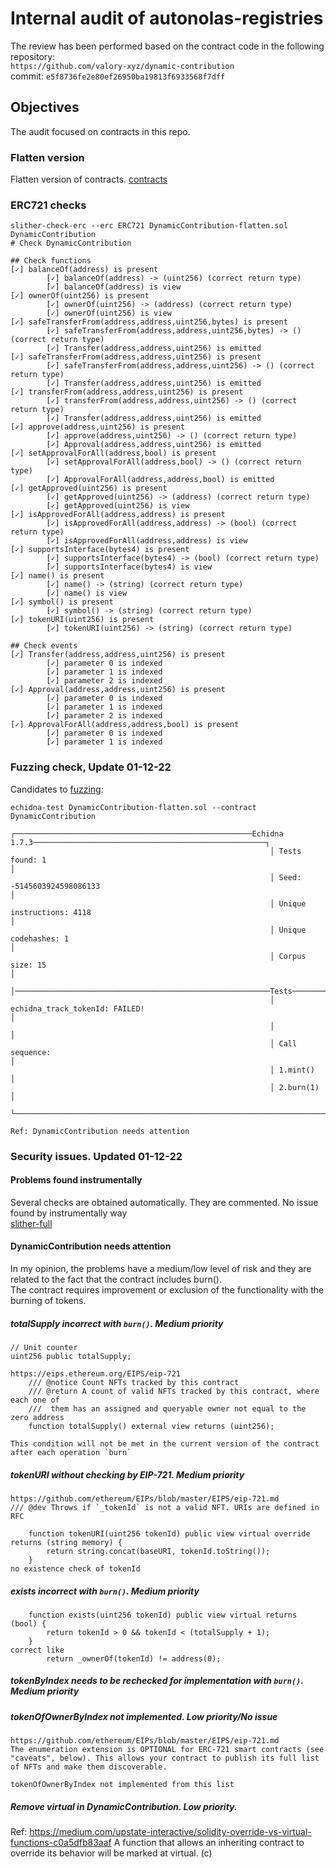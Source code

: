 # Internal audit of autonolas-registries
The review has been performed based on the contract code in the following repository:<br>
`https://github.com/valory-xyz/dynamic-contribution` <br>
commit: `e5f8736fe2e80ef26950ba19813f6933568f7dff` <br> 

## Objectives
The audit focused on contracts in this repo.

### Flatten version
Flatten version of contracts. [contracts](https://github.com/valory-xyz/dynamic-contribution/blob/main/audits/internal/analysis/contracts) 

### ERC721 checks
```
slither-check-erc --erc ERC721 DynamicContribution-flatten.sol DynamicContribution
# Check DynamicContribution

## Check functions
[✓] balanceOf(address) is present
        [✓] balanceOf(address) -> (uint256) (correct return type)
        [✓] balanceOf(address) is view
[✓] ownerOf(uint256) is present
        [✓] ownerOf(uint256) -> (address) (correct return type)
        [✓] ownerOf(uint256) is view
[✓] safeTransferFrom(address,address,uint256,bytes) is present
        [✓] safeTransferFrom(address,address,uint256,bytes) -> () (correct return type)
        [✓] Transfer(address,address,uint256) is emitted
[✓] safeTransferFrom(address,address,uint256) is present
        [✓] safeTransferFrom(address,address,uint256) -> () (correct return type)
        [✓] Transfer(address,address,uint256) is emitted
[✓] transferFrom(address,address,uint256) is present
        [✓] transferFrom(address,address,uint256) -> () (correct return type)
        [✓] Transfer(address,address,uint256) is emitted
[✓] approve(address,uint256) is present
        [✓] approve(address,uint256) -> () (correct return type)
        [✓] Approval(address,address,uint256) is emitted
[✓] setApprovalForAll(address,bool) is present
        [✓] setApprovalForAll(address,bool) -> () (correct return type)
        [✓] ApprovalForAll(address,address,bool) is emitted
[✓] getApproved(uint256) is present
        [✓] getApproved(uint256) -> (address) (correct return type)
        [✓] getApproved(uint256) is view
[✓] isApprovedForAll(address,address) is present
        [✓] isApprovedForAll(address,address) -> (bool) (correct return type)
        [✓] isApprovedForAll(address,address) is view
[✓] supportsInterface(bytes4) is present
        [✓] supportsInterface(bytes4) -> (bool) (correct return type)
        [✓] supportsInterface(bytes4) is view
[✓] name() is present
        [✓] name() -> (string) (correct return type)
        [✓] name() is view
[✓] symbol() is present
        [✓] symbol() -> (string) (correct return type)
[✓] tokenURI(uint256) is present
        [✓] tokenURI(uint256) -> (string) (correct return type)

## Check events
[✓] Transfer(address,address,uint256) is present
        [✓] parameter 0 is indexed
        [✓] parameter 1 is indexed
        [✓] parameter 2 is indexed
[✓] Approval(address,address,uint256) is present
        [✓] parameter 0 is indexed
        [✓] parameter 1 is indexed
        [✓] parameter 2 is indexed
[✓] ApprovalForAll(address,address,bool) is present
        [✓] parameter 0 is indexed
        [✓] parameter 1 is indexed
```

### Fuzzing check, Update 01-12-22

Candidates to [fuzzing](https://github.com/valory-xyz/dynamic-contribution/blob/main/audits/internal/analysis/fuzzer): <br>
```
echidna-test DynamicContribution-flatten.sol --contract DynamicContribution
                                                          ┌─────────────────────────────────────────────────────Echidna 1.7.3────────────────────────────────────────────────────┐                                                          
                                                          │ Tests found: 1                                                                                                       │                                                          
                                                          │ Seed: -5145603924598086133                                                                                           │                                                          
                                                          │ Unique instructions: 4118                                                                                            │                                                          
                                                          │ Unique codehashes: 1                                                                                                 │                                                          
                                                          │ Corpus size: 15                                                                                                      │                                                          
                                                          │─────────────────────────────────────────────────────────Tests────────────────────────────────────────────────────────│                                                          
                                                          │ echidna_track_tokenId: FAILED!                                                                                       │                                                          
                                                          │                                                                                                                      │                                                          
                                                          │ Call sequence:                                                                                                       │                                                          
                                                          │ 1.mint()                                                                                                             │                                                          
                                                          │ 2.burn(1)                                                                                                            │                                                          
                                                          └──────────────────────────────────────────────────────────────────────────────────────────────────────────────────────┘                                                          
                                                                                                                                             
Ref: DynamicContribution needs attention
```

### Security issues. Updated 01-12-22
#### Problems found instrumentally
Several checks are obtained automatically. They are commented. No issue found by instrumentally way <br>
[slither-full](https://github.com/valory-xyz/dynamic-contribution/blob/main/audits/internal/analysis/slither_full.txt) <br>


#### DynamicContribution needs attention
In my opinion, the problems have a medium/low level of risk and they are related to the fact that the contract includes burn(). <br>
The contract requires improvement or exclusion of the functionality with the burning of tokens. <br>

##### totalSupply incorrect with `burn()`. Medium priority
```
// Unit counter
uint256 public totalSupply;

https://eips.ethereum.org/EIPS/eip-721
    /// @notice Count NFTs tracked by this contract
    /// @return A count of valid NFTs tracked by this contract, where each one of
    ///  them has an assigned and queryable owner not equal to the zero address
    function totalSupply() external view returns (uint256);

This condition will not be met in the current version of the contract after each operation `burn`
```

##### tokenURI without checking by EIP-721. Medium priority 
```
https://github.com/ethereum/EIPs/blob/master/EIPS/eip-721.md
/// @dev Throws if `_tokenId` is not a valid NFT. URIs are defined in RFC

    function tokenURI(uint256 tokenId) public view virtual override returns (string memory) {
        return string.concat(baseURI, tokenId.toString());
    }
no existence check of tokenId
```

##### exists incorrect with `burn()`. Medium priority

```
    function exists(uint256 tokenId) public view virtual returns (bool) {
        return tokenId > 0 && tokenId < (totalSupply + 1);
    }
correct like 
        return _ownerOf(tokenId) != address(0);
```

##### tokenByIndex needs to be rechecked for implementation with `burn()`. Medium priority

##### tokenOfOwnerByIndex not implemented. Low priority/No issue
```
https://github.com/ethereum/EIPs/blob/master/EIPS/eip-721.md
The enumeration extension is OPTIONAL for ERC-721 smart contracts (see "caveats", below). This allows your contract to publish its full list of NFTs and make them discoverable.

tokenOfOwnerByIndex not implemented from this list
```

##### Remove virtual in DynamicContribution. Low priority.
Ref: https://medium.com/upstate-interactive/solidity-override-vs-virtual-functions-c0a5dfb83aaf
A function that allows an inheriting contract to override its behavior will be marked at virtual. (c)

